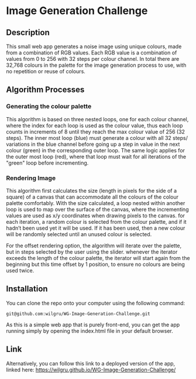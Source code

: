 # Image Generation Challenge

## Description
This small web app generates a noise image using unique colours, made from a combination of RGB values. Each RGB value is a combination of values from 0 to 256 with 32 steps per colour channel. In total there are 32,768 colours in the palette for the image generation process to use,  with no repetition or reuse of colours. 

## Algorithm Processes
### Generating the colour palette
This algorithm is based on three nested loops, one for each colour channel, where the index for each loop is used as the colour value, thus each loop counts in increments of 8 until they reach the max colour value of 256 (32 steps). The inner most loop (blue) must generate a colour with all 32 steps/ variations in the blue channel before going up a step in value in the next colour (green) in the corresponding outer loop. The same logic applies for the outer most loop (red), where that loop must wait for all iterations of the "green" loop before incrementing.

### Rendering Image
This algorithm first calculates the size (length in pixels for the side of a square) of a canvas that can accommodate all the colours of the colour palette comfortably. With the size calculated, a loop nested within another loop is used to map over the surface of the canvas, where the incrementing values are used as x/y coordinates when drawing pixels to the canvas. for each iteration, a random colour is selected from the colour palette, and if it hadn’t been used yet it will be used. If it has been used, then a new colour will be randomly selected until an unused colour is selected.

For the offset rendering option, the algorithm will iterate over the palette, but in steps selected by the user using the slider. whenever the iterator exceeds the length of the colour palette, the iterator will start again from the beginning but this time offset by 1 position, to ensure no colours are being used twice.

## Installation
You can clone the repo onto your computer using the following command:

```
git@github.com:wilgru/WG-Image-Generation-Challenge.git
```

As this is a simple web app that is purely front-end, you can get the app running simply by opening the index.html file in your default browser.

## Link
Alternatively, you can follow this link to a deployed version of the app, linked here:
https://wilgru.github.io/WG-Image-Generation-Challenge/


